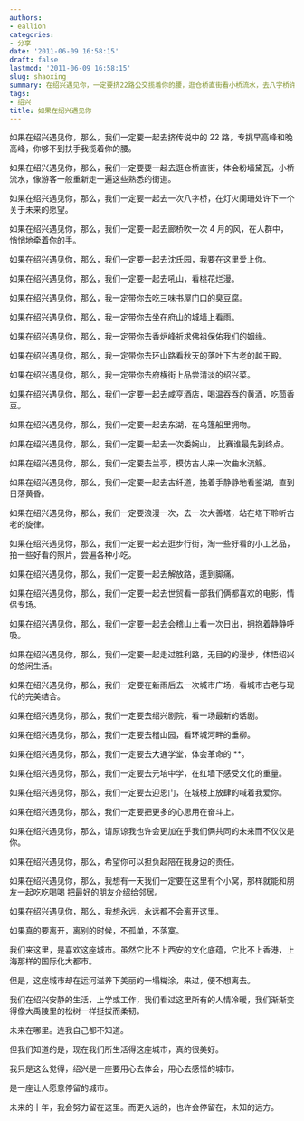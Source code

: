 ```yaml
---
authors:
- eallion
categories:
- 分享
date: '2011-06-09 16:58:15'
draft: false
lastmod: '2011-06-09 16:58:15'
slug: shaoxing
summary: 在绍兴遇见你，一定要挤22路公交揽着你的腰，逛仓桥直街看小桥流水，去八字桥许愿，在廊桥牵手吹风，到沈氏园相爱，吼山赏桃花，吃三味书屋臭豆腐，府山城墙看雨，香炉峰祈愿，环山路赏秋叶，咸亨酒店喝黄酒，东湖乌篷船拥吻，兰亭曲水流觞，古纤道看日落，大善塔听旋律，步行街尝小吃，解放路逛到脚痛，会稽山看日出，胜利路漫步，城市广场看古今融合，绍兴剧院看话剧，稽山园赏垂柳，迎恩门喊我爱你，一起奋斗未来，在这座运河滋养...
tags:
- 绍兴
title: 如果在绍兴遇见你
---
```

如果在绍兴遇见你，那么，我们一定要一起去挤传说中的 22 路，专挑早高峰和晚高峰，你够不到扶手我揽着你的腰。

如果在绍兴遇见你，那么，我们一定要要一起去逛仓桥直街，体会粉墙黛瓦，小桥流水，像游客一般重新走一遍这些熟悉的街道。

如果在绍兴遇见你，那么，我们一定要一起去一次八字桥，在灯火阑珊处许下一个关于未来的愿望。

如果在绍兴遇见你，那么，我们一定要一起去廊桥吹一次 4 月的风，在人群中，悄悄地牵着你的手。

如果在绍兴遇见你，那么，我们一定要一起去沈氏园，我要在这里爱上你。

如果在绍兴遇见你，那么，我们一定要一起去吼山，看桃花烂漫。  

如果在绍兴遇见你，那么，我一定带你去吃三味书屋门口的臭豆腐。  

如果在绍兴遇见你，那么，我一定带你去坐在府山的城墙上看雨。

如果在绍兴遇见你，那么，我一定带你去香炉峰祈求佛祖保佑我们的姻缘。

如果在绍兴遇见你，那么，我一定带你去环山路看秋天的落叶下古老的越王殿。

如果在绍兴遇见你，那么，我一定带你去府横街上品尝清淡的绍兴菜。

如果在绍兴遇见你，那么，我们一定要一起去咸亨酒店，喝温吞吞的黄酒，吃茴香豆。

如果在绍兴遇见你，那么，我们一定要一起去东湖，在乌篷船里拥吻。

如果在绍兴遇见你，那么，我们一定要一起去一次委婉山， 比赛谁最先到终点。

如果在绍兴遇见你，那么，我们一定要去兰亭，模仿古人来一次曲水流觞。

如果在绍兴遇见你，那么，我们一定要一起去古纤道，挽着手静静地看鉴湖，直到日落黄昏。

如果在绍兴遇见你，那么，我们一定要浪漫一次，去一次大善塔，站在塔下聆听古老的旋律。

如果在绍兴遇见你，那么，我们一定要一起去逛步行街，淘一些好看的小工艺品，拍一些好看的照片，尝遍各种小吃。

如果在绍兴遇见你，那么，我们一定要一起去解放路，逛到脚痛。

如果在绍兴遇见你，那么，我们一定要一起去世贸看一部我们俩都喜欢的电影，情侣专场。

如果在绍兴遇见你，那么，我们一定要一起去会稽山上看一次日出，拥抱着静静呼吸。

如果在绍兴遇见你，那么，我们一定要一起走过胜利路，无目的的漫步，体悟绍兴的悠闲生活。

如果在绍兴遇见你，那么，我们一定要在新雨后去一次城市广场，看城市古老与现代的完美结合。

如果在绍兴遇见你，那么，我们一定要去绍兴剧院，看一场最新的话剧。

如果在绍兴遇见你，那么，我们一定要去稽山园，看环城河畔的垂柳。

如果在绍兴遇见你，那么，我们一定要去大通学堂，体会革命的 **。

如果在绍兴遇见你，那么，我们一定要去元培中学，在红墙下感受文化的重量。

如果在绍兴遇见你，那么，我们一定要去迎恩门，在城楼上放肆的喊着我爱你。  

如果在绍兴遇见你，那么，我们一定要把更多的心思用在奋斗上。

如果在绍兴遇见你，那么，请原谅我也许会更加在乎我们俩共同的未来而不仅仅是你。

如果在绍兴遇见你，那么，希望你可以担负起陪在我身边的责任。

如果在绍兴遇见你，那么，我想有一天我们一定要在这里有个小窝，那样就能和朋友一起吃吃喝喝 把最好的朋友介绍给邻居。

如果在绍兴遇见你，那么，我想永远，永远都不会离开这里。

如果真的要离开，离别的时候，不孤单，不落寞。

我们来这里，是喜欢这座城市。虽然它比不上西安的文化底蕴，它比不上香港，上海那样的国际化大都市。

但是，这座城市却在运河滋养下美丽的一塌糊涂，来过，便不想离去。

我们在绍兴安静的生活，上学或工作，我们看过这里所有的人情冷暖，我们渐渐变得像大禹陵里的松树一样挺拔而柔韧。

未来在哪里。连我自己都不知道。

但我们知道的是，现在我们所生活得这座城市，真的很美好。

我只是这么觉得，绍兴是一座要用心去体会，用心去感悟的城市。

是一座让人愿意停留的城市。

未来的十年，我会努力留在这里。而更久远的，也许会停留在，未知的远方。